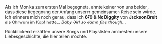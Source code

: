 Als ich Monika zum ersten Mal begegnete, ahnte keiner von uns beiden, dass diese Begegnung der Anfang unserer gemeinsamen Reise sein würde.
Ich erinnere mich noch genau, dass ich **679 & No Diggity** von **Jackson Breit** als Ohrwum im Kopf hatte... *Baby Girl so damn fine though...* 

Rückblickend erzählen unsere Songs und Playslisten am besten unsere Liebesgeschichte, die hier teilen möchte.